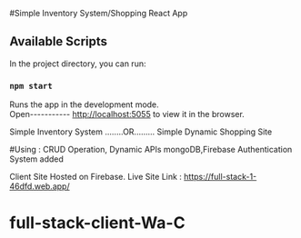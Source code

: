 #Simple Inventory System/Shopping React App


## Available Scripts

In the project directory, you can run:

### `npm start`

Runs the app in the development mode.\
Open----------- [http://localhost:5055](http://localhost:5055) to view it in the browser.

Simple Inventory System ........OR......... Simple Dynamic Shopping Site

#Using : CRUD Operation, Dynamic APIs mongoDB,Firebase Authentication System added

Client Site Hosted on Firebase.
Live Site Link : https://full-stack-1-46dfd.web.app/

# full-stack-client-Wa-C
